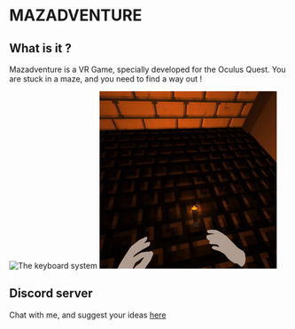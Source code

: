 # MAZADVENTURE

## What is it ?

Mazadventure is a VR Game, specially developed for the Oculus Quest.
You are stuck in a maze, and you need to find a way out ! 

![The keyboard system](https://github.com/Far0w/Mazadventure/blob/master/gameScreenshots/gif1.gif)
![The grabbing system](https://github.com/Far0w/Mazadventure/blob/master/gameScreenshots/gif2.gif)


## Discord server

Chat with me, and suggest your ideas [here](http://www.discord.gg/2SmD9qP)
